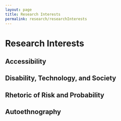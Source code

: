 ```yaml
---
layout: page
title: Research Interests
permalink: research/researchInterests
---
```

# Research Interests

## Accessibility

## Disability, Technology, and Society

## Rhetoric of Risk and Probability

## Autoethnography
